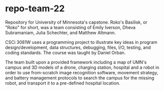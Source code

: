 # repo-team-22
Repository for University of Minnesota's capstone. Roko's Basilisk, or "Roko" for short, was a team consisting of Emily Iverson, Dheva Subramaniam, Julia Schechter, and Matthew Altmann. 

CSCi 3081W uses a programming project to illustrate key ideas in program design/development, data structures, debugging, files, I/O, testing, and coding standards. The course was taught by Daniel Orban.

The team built upon a provided framework including a map of UMN's campus and 3D models of a drone, charging station, hospital and a robot in order to use from-scratch image recognition software, movement strategy, and battery management protocols to search the campus for the missing robot, and transport it to a pre-defined hospital location.
